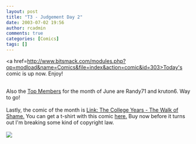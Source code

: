 ```yaml
---
layout: post
title: "T3 - Judgement Day 2"
date: 2003-07-02 19:56
author: rcadmin
comments: true
categories: [Comics]
tags: []
---
```

<a href=http://www.bitsmack.com/modules.php?op=modload&name=Comics&file=index&action=comic&id=303>Today's comic</a> is up now. Enjoy!
<br />

<br />
Also the <a href=http://www.bitsmack.com/modules.php?op=modload&name=Game_Ratings&file=index&action=topmembers>Top Members</a> for the month of June are Randy71 and kruton6. Way to go!
<br />

<br />
Lastly, the comic of the month is <a href=http://www.bitsmack.com/modules.php?op=modload&name=Comics&file=index&action=comic&id=112>Link: The College Years - The Walk of Shame.</a> You can get a t-shirt with this comic <a href=http://www.cafepress.com/bitsmack>here.</a> Buy now before it turns out I'm breaking some kind of copyright law. <Br><br><!--more--><img src='http://dl.bitsmack.com/comics/20030702.gif'   />
